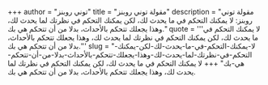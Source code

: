 +++
author = "توني روبنز"
title = "مقولة توني روبنز"
description = "مقولة توني روبنز: لا يمكنك التحكم في ما يحدث لك، لكن يمكنك التحكم في نظرتك لما يحدث لك، وهذا يجعلك تتحكم بالأحداث، بدلا من أن تتحكم هي بك."
quote = '''لا يمكنك التحكم في ما يحدث لك، لكن يمكنك التحكم في نظرتك لما يحدث لك، وهذا يجعلك تتحكم بالأحداث، بدلا من أن تتحكم هي بك.'''
slug = "لا-يمكنك-التحكم-في-ما-يحدث-لك-لكن-يمكنك-التحكم-في-نظرتك-لما-يحدث-لك-وهذا-يجعلك-تتحكم-بالأحداث-بدلا-من-أن-تتحكم-هي-بك"
+++
لا يمكنك التحكم في ما يحدث لك، لكن يمكنك التحكم في نظرتك لما يحدث لك، وهذا يجعلك تتحكم بالأحداث، بدلا من أن تتحكم هي بك.
